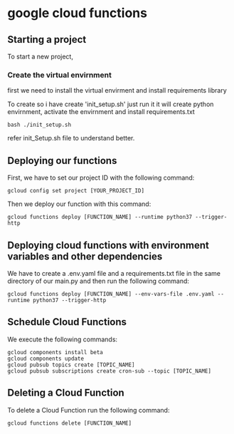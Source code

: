 # google cloud functions

## Starting a project

To start a new project,

### Create the virtual envirnment 

first we need to install the virtual envirment and install requirements library

To create so i have create 'init_setup.sh' just run it it will create python envirnment, activate the envirnment and install requirements.txt

```
bash ./init_setup.sh
```

refer init_Setup.sh file to understand better.

## Deploying our functions

First, we have to set our project ID with the following command:

```
gcloud config set project [YOUR_PROJECT_ID]
```

Then we deploy our function with this command:

```
gcloud functions deploy [FUNCTION_NAME] --runtime python37 --trigger-http
```
## Deploying cloud functions with environment variables and other dependencies

We have to create a .env.yaml file and a requirements.txt file in the same directory of our main.py and then run the following command:

```
gcloud functions deploy [FUNCTION_NAME] --env-vars-file .env.yaml --runtime python37 --trigger-http
```

## Schedule Cloud Functions

We execute the following commands:

```
gcloud components install beta
gcloud components update
gcloud pubsub topics create [TOPIC_NAME]
gcloud pubsub subscriptions create cron-sub --topic [TOPIC_NAME]
```

## Deleting a Cloud Function

To delete a Cloud Function run the following command:

```
gcloud functions delete [FUNCTION_NAME]
```
